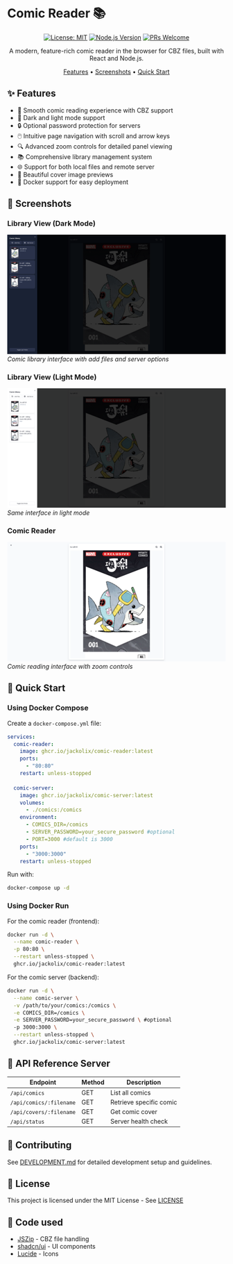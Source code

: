 # Comic Reader 📚

<div align="center">

[![License: MIT](https://img.shields.io/badge/License-MIT-yellow.svg)](https://opensource.org/licenses/MIT)
[![Node.js Version](https://img.shields.io/badge/node-%3E%3D18.0.0-brightgreen)](https://nodejs.org/)
[![PRs Welcome](https://img.shields.io/badge/PRs-welcome-brightgreen.svg)](http://makeapullrequest.com)

A modern, feature-rich comic reader in the browser for CBZ files, built with React and Node.js.

[Features](#-features) •
[Screenshots](#-screenshots) •
[Quick Start](#-quick-start)

</div>

## ✨ Features

- 📖 Smooth comic reading experience with CBZ support
- 🌙 Dark and light mode support
- 🔒 Optional password protection for servers
- 🖱️ Intuitive page navigation with scroll and arrow keys
- 🔍 Advanced zoom controls for detailed panel viewing
- 📚 Comprehensive library management system
- 🌐 Support for both local files and remote server
- 🎨 Beautiful cover image previews
- 🐳 Docker support for easy deployment

## 📸 Screenshots

### Library View (Dark Mode)
![Library View Dark Mode](docs/images/library-dark.png)
*Comic library interface with add files and server options*

### Library View (Light Mode)
![Library View Light Mode](docs/images/library-light.png)
*Same interface in light mode*

### Comic Reader
![Comic Reader Interface](docs/images/reader.png)
*Comic reading interface with zoom controls*

## 🚀 Quick Start

### Using Docker Compose

Create a `docker-compose.yml` file:

```yaml
services:
  comic-reader:
    image: ghcr.io/jackolix/comic-reader:latest
    ports:
      - "80:80"
    restart: unless-stopped

  comic-server:
    image: ghcr.io/jackolix/comic-server:latest
    volumes:
      - ./comics:/comics
    environment:
      - COMICS_DIR=/comics
      - SERVER_PASSWORD=your_secure_password #optional
      - PORT=3000 #default is 3000
    ports:
      - "3000:3000"
    restart: unless-stopped
```

Run with:
```bash
docker-compose up -d
```

### Using Docker Run

For the comic reader (frontend):
```bash
docker run -d \
  --name comic-reader \
  -p 80:80 \
  --restart unless-stopped \
  ghcr.io/jackolix/comic-reader:latest
```

For the comic server (backend):
```bash
docker run -d \
  --name comic-server \
  -v /path/to/your/comics:/comics \
  -e COMICS_DIR=/comics \
  -e SERVER_PASSWORD=your_secure_password \ #optional
  -p 3000:3000 \
  --restart unless-stopped \
  ghcr.io/jackolix/comic-server:latest
```

## 🔌 API Reference Server

| Endpoint | Method | Description |
|----------|--------|-------------|
| `/api/comics` | GET | List all comics |
| `/api/comics/:filename` | GET | Retrieve specific comic |
| `/api/covers/:filename` | GET | Get comic cover |
| `/api/status` | GET | Server health check |

## 🤝 Contributing

See [DEVELOPMENT.md](docs/DEVELOPMENT.md) for detailed development setup and guidelines.

## 📄 License

This project is licensed under the MIT License - See [LICENSE](LICENSE)

## 🙏 Code used

- [JSZip](https://stuk.github.io/jszip/) - CBZ file handling
- [shadcn/ui](https://ui.shadcn.com/) - UI components
- [Lucide](https://lucide.dev/) - Icons